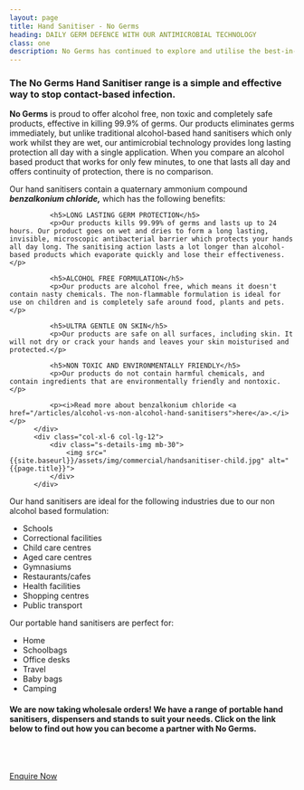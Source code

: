 ```yaml
---
layout: page
title: Hand Sanitiser - No Germs
heading: DAILY GERM DEFENCE WITH OUR ANTIMICROBIAL TECHNOLOGY
class: one
description: No Germs has continued to explore and utilise the best-in-class and most effective products available to manage and control biological, chemical, and physical hazards.
---
```


<div class="commercial container pt-80 pb-60">
  <div class="row">
      <div class="col-md-12">
          <div class="service-details mb-30">
              <h3>The No Germs Hand Sanitiser range is a simple and effective way to stop contact-based infection.</h3>
              <p><b>No Germs</b> is proud to offer alcohol free, non toxic and completely safe products, effective in killing 99.9% of germs. Our products eliminates germs immediately, but unlike traditional alcohol-based hand sanitisers which only work whilst they are wet, our antimicrobial technology provides long lasting protection all day with a single application. When you compare an alcohol based product that works for only few minutes, to one that lasts all day and offers continuity of protection, there is no comparison.</p>
          </div>
      </div>
  </div>
  <div class="row">
        <div class="col-xl-6 col-lg-12">
              <p>Our hand sanitisers contain a quaternary ammonium compound <b><i>benzalkonium chloride,</i></b> which has the following benefits:</p>

              <h5>LONG LASTING GERM PROTECTION</h5>
              <p>Our products kills 99.99% of germs and lasts up to 24 hours. Our product goes on wet and dries to form a long lasting, invisible, microscopic antibacterial barrier which protects your hands all day long. The sanitising action lasts a lot longer than alcohol-based products which evaporate quickly and lose their effectiveness.</p>

              <h5>ALCOHOL FREE FORMULATION</h5>
              <p>Our products are alcohol free, which means it doesn't contain nasty chemicals. The non-flammable formulation is ideal for use on children and is completely safe around food, plants and pets.</p>

              <h5>ULTRA GENTLE ON SKIN</h5>
              <p>Our products are safe on all surfaces, including skin. It will not dry or crack your hands and leaves your skin moisturised and protected.</p>

              <h5>NON TOXIC AND ENVIRONMENTALLY FRIENDLY</h5>
              <p>Our products do not contain harmful chemicals, and contain ingredients that are environmentally friendly and nontoxic.</p>

              <p><i>Read more about benzalkonium chloride <a href="/articles/alcohol-vs-non-alcohol-hand-sanitisers">here</a>.</i></p>
          </div>
          <div class="col-xl-6 col-lg-12">
              <div class="s-details-img mb-30">
                  <img src="{{site.baseurl}}/assets/img/commercial/handsanitiser-child.jpg" alt="{{page.title}}">
              </div>
          </div>
  </div>
  <div class="row">
      <div class="col-md-12">
          <div class="service-details mb-40">
            <p>Our hand sanitisers are ideal for the following industries due to our non alcohol based formulation:</p>
            <div>
              <ul class="row list-unstyled">
                <li class="col-sm-6 col-md-4"><i class="fas fa-school fa-lg pr-10"></i>Schools</li>
                <li class="col-sm-6 col-md-4">Correctional facilities</li>
                <li class="col-sm-6 col-md-4"><i class="fas fa-baby fa-lg pr-10"></i>Child care centres</li>
                <li class="col-sm-6 col-md-4">Aged care centres</li>
                <li class="col-sm-6 col-md-4"><i class="fas fa-dumbbell fa-lg pr-10"></i>Gymnasiums</li>
                <li class="col-sm-6 col-md-4"><i class="fas fa-utensils fa-lg pr-10"></i>Restaurants/cafes</li>
                <li class="col-sm-6 col-md-4"><i class="fas fa-book-medical fa-lg pr-10"></i>Health facilities</li>
                <li class="col-sm-6 col-md-4"><i class="fas fa-shopping-bag fa-lg pr-10"></i>Shopping centres</li>
                <li class="col-sm-6 col-md-4"><i class="fas fa-bus-alt fa-lg pr-10"></i>Public transport</li>
              </ul>
            </div>
            <p>Our portable hand sanitisers are perfect for:</p>
            <div>
              <ul class="row list-unstyled">
                <li class="col-sm-6 col-md-4">Home</li>
                <li class="col-sm-6 col-md-4">Schoolbags</li>
                <li class="col-sm-6 col-md-4">Office desks</li>
                <li class="col-sm-6 col-md-4">Travel</li>
                <li class="col-sm-6 col-md-4">Baby bags</li>
                <li class="col-sm-6 col-md-4">Camping</li>
              </ul>
            </div>
            <h4 class="green">We are now taking wholesale orders! We have a range of portable hand sanitisers, dispensers and stands to suit your needs. Click on the link below to find out how you can become a partner with No Germs.
            </h4>
            <div class="text-center">
              <br>
              <br>
              <p><a href="/contact" class="btn">Enquire Now</a></p>
            </div>
          </div>
      </div>
  </div>
</div>
